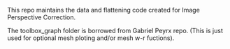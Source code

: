 This repo maintains the data and flattening code created for Image Perspective Correction.

The toolbox_graph folder is borrowed from Gabriel Peyrx repo.
(This is just used for optional mesh ploting and/or mesh w-r fuctions).


